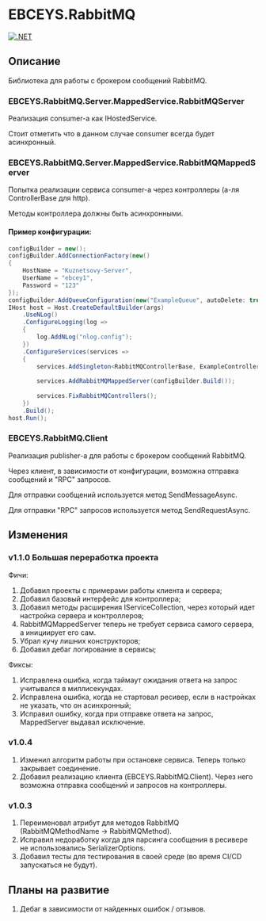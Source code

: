 # EBCEYS.RabbitMQ

[![.NET](https://github.com/EBCEYS/EBCEYS.RabbitMQ/actions/workflows/dotnet.yml/badge.svg)](https://github.com/EBCEYS/EBCEYS.RabbitMQ/actions/workflows/dotnet.yml)

## Описание

Библиотека для работы с брокером сообщений RabbitMQ.

### EBCEYS.RabbitMQ.Server.MappedService.RabbitMQServer

Реализация consumer-a как IHostedService.

Стоит отметить что в данном случае consumer всегда будет асинхронный.

### EBCEYS.RabbitMQ.Server.MappedService.RabbitMQMappedServer

Попытка реализации сервиса consumer-a через контроллеры (а-ля ControllerBase для http).

Методы контроллера должны быть асинхронными.

#### Пример конфигурации:
```cs
configBuilder = new();
configBuilder.AddConnectionFactory(new()
{
    HostName = "Kuznetsovy-Server",
    UserName = "ebcey1",
    Password = "123"
});
configBuilder.AddQueueConfiguration(new("ExampleQueue", autoDelete: true));
IHost host = Host.CreateDefaultBuilder(args)
    .UseNLog()
    .ConfigureLogging(log =>
    {
        log.AddNLog("nlog.config");
    })
    .ConfigureServices(services =>
    {
        services.AddSingleton<RabbitMQControllerBase, ExampleController>();
    
        services.AddRabbitMQMappedServer(configBuilder.Build());
    
        services.FixRabbitMQControllers();
    })
    .Build();
host.Run();
```

### EBCEYS.RabbitMQ.Client
Реализация publisher-a для работы с брокером сообщений RabbitMQ.

Через клиент, в зависимости от конфигурации, возможна отправка сообщений и "RPC" запросов.

Для отправки сообщений используется метод SendMessageAsync.

Для отправки "RPC" запросов используется метод SendRequestAsync.


## Изменения
### v1.1.0 Большая переработка проекта
Фичи:
1) Добавил проекты с примерами работы клиента и сервера;
2) Добавил базовый интерфейс для контроллера;
3) Добавил методы расширения IServiceCollection, через который идет настройка сервера и контроллеров;
4) RabbitMQMappedServer теперь не требует сервиса самого сервера, а инициирует его сам.
5) Убрал кучу лишних конструкторов;
6) Добавил дебаг логирование в сервисы;

Фиксы:

1) Исправлена ошибка, когда таймаут ожидания ответа на запрос учитывался в миллисекундах.
2) Исправлена ошибка, когда не стартовал ресивер, если в настройках не указать, что он асинхронный;
3) Исправил ошибку, когда при отправке ответа на запрос, MappedServer выдавал исключение.
### v1.0.4
1) Изменил алгоритм работы при остановке сервиса. Теперь только закрывает соединение.
2) Добавил реализацию клиента (EBCEYS.RabbitMQ.Client). Через него возможна отправка сообщений и запросов на контроллеры.
### v1.0.3
1) Переименовал атрибут для методов RabbitMQ (RabbitMQMethodName -> RabbitMQMethod).
2) Исправил недоработку когда для парсинга сообщения в ресивере не использовались SerializerOptions.
3) Добавил тесты для тестирования в своей среде (во время CI/CD запускаться не будут).


## Планы на развитие
1) Дебаг в зависимости от найденных ошибок / отзывов.